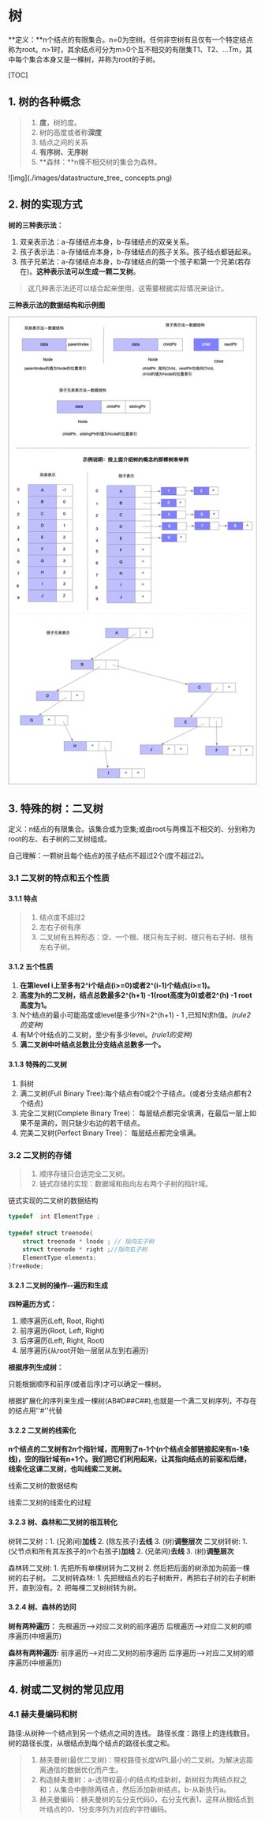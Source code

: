# 树

**定义：**n个结点的有限集合。n=0为空树。任何非空树有且仅有一个特定结点称为root。n>1时，其余结点可分为m>0个互不相交的有限集T1、T2、...Tm，其中每个集合本身又是一棵树，并称为root的子树。

[TOC]

## 1. 树的各种概念

> 1. **度**，树的度。
> 2. 树的高度或者称**深度**
> 3. 结点之间的关系
> 4. **有序树、无序树**
> 5. **森林：**n棵不相交树的集合为森林。



![img](./images/datastructure_tree_ concepts.png)


## 2. 树的实现方式

**树的三种表示法：**

1. 双亲表示法：a-存储结点本身，b-存储结点的双亲关系。
2. 孩子表示法：a-存储结点本身，b-存储结点的孩子关系。孩子结点都链起来。
3. 孩子兄弟法：a-存储结点本身，b-存储结点的第一个孩子和第一个兄弟(若存在)。**这种表示法可以生成一颗二叉树**。

>这几种表示法还可以结合起来使用，这需要根据实际情况来设计。

**三种表示法的数据结构和示例图**

![img](./images/datastructure_tree_threeway.png)

## 3. 特殊的树：二叉树

定义：n结点的有限集合。该集合或为空集;或由root与两棵互不相交的、分别称为root的左、右子树的二叉树组成。

自己理解：一颗树且每个结点的孩子结点不超过2个(度不超过2)。

### 3.1 二叉树的特点和五个性质

#### 3.1.1 特点

> 1. 结点度不超过2
> 2. 左右子树有序
> 3. 二叉树有五种形态：空、一个根、根只有左子树、根只有右子树、根有左右子树。

#### 3.1.2 五个性质

1. **在第level i上至多有2^i个结点(i>=0)或者2^(i-1)个结点(i>=1)。**
2. **高度为h的二叉树，结点总数最多2^(h+1) -1(root高度为0)或者2^(h) -1 root高度为1。**
3. N个结点的最小可能高度或level是多少?N=2^(h+1) - 1 ,已知N求h值。*(rule2的变种)*
4. 有M个叶结点的二叉树，至少有多少level。*(rule1的变种)*
5. **满二叉树中叶结点总数比分支结点总数多一个。**

#### 3.1.3 特殊的二叉树

1. 斜树
2. 满二叉树(Full Binary Tree):每个结点有0或2个子结点。(或者分支结点都有2个结点)
3. 完全二叉树(Complete Binary Tree)： 每层结点都完全填满，在最后一层上如果不是满的，则只缺少右边的若干结点。
4. 完美二叉树(Perfect Binary Tree)： 每层结点都完全填满。

### 3.2 二叉树的存储

>
>1. 顺序存储只合适完全二叉树。
>2. 链式存储的实现：数据域和指向左右两个子树的指针域。
>
>

链式实现的二叉树的数据结构

```c
typedef  int ElementType ;

typedef struct treenode{
    struct treenode * lnode ; // 指向左子树
    struct treenode * right ;//指向右子树
    ElementType elements;
}TreeNode;
```

#### 3.2.1 二叉树的操作--遍历和生成

**四种遍历方式：**

1. 顺序遍历(Left, Root, Right)
2. 前序遍历(Root, Left, Right)
3. 后序遍历(Left, Right, Root)
4. 层序遍历(从root开始一层层从左到右遍历)

**根据序列生成树：**

只能根据顺序和前序(或者后序)才可以确定一棵树。

根据扩展化的序列来生成一棵树(AB#D##C##),也就是一个满二叉树序列，不存在的结点用''#''代替

#### 3.2.2 二叉树的线索化

**n个结点的二叉树有2n个指针域，而用到了n-1个(n个结点全部链接起来有n-1条线)，空的指针域有n+1个。我们把它们利用起来，让其指向结点的前驱和后继，线索化这课二叉树，也叫线索二叉树。**

线索二叉树的数据结构



线索二叉树的线索化的过程


#### 3.2.3 树、森林和二叉树的相互转化
树转二叉树：1. (兄弟间)**加线** 2. (除左孩子)**去线** 3. (树)**调整层次**
二叉树转树:   1. (父节点和所有其左孩子的n个右孩子)**加线** 2. (兄弟间)**去线** 3. (树)**调整层次**

森林转二叉树: 1. 先把所有单棵树转为二叉树  2. 然后把后面的树添加为前面一棵树的右子树。
二叉树转森林: 1. 先把根结点的右子树断开，再把右子树的右子树断开，直到没有。2. 把每棵二叉树树转为树。

#### 3.2.4 树、森林的访问
**树有两种遍历：**
先根遍历-->对应二叉树的前序遍历
后根遍历-->对应二叉树的顺序遍历(中根遍历)

**森林有两种遍历:**
前序遍历-->对应二叉树的前序遍历
后序遍历-->对应二叉树的顺序遍历(中根遍历)

## 4. 树或二叉树的常见应用

### 4.1 赫夫曼编码和树
路径:从树种一个结点到另一个结点之间的连线。
路径长度：路径上的连线数目。
树的路径长度，从根结点到每个结点的路径长度之和。


>1. 赫夫曼树(最优二叉树)：带权路径长度WPL最小的二叉树。为解决远距离通信的数据优化而产生。
>2. 构造赫夫曼树：a-选带权最小的结点构成新树，新树权为两结点权之和；从集合中删除两结点，然后添加新树结点。b-从新执行a。
>3. 赫夫曼编码：赫夫曼树的左分支代码0，右分支代表1，这样从根结点到叶结点的0、1分支序列为对应的字符编码。

